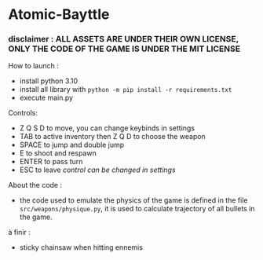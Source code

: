 # Atomic-Bayttle

### disclaimer : ALL ASSETS ARE UNDER THEIR OWN LICENSE, ONLY THE CODE OF THE GAME IS UNDER THE MIT LICENSE

How to launch :
- install python 3.10
- install all library with ``python -m pip install -r requirements.txt``
- execute main.py

Controls:
- Z Q S D to move, you can change keybinds in settings
- TAB to active inventory then Z Q D to choose the weapon
- SPACE to jump and double jump
- E to shoot and respawn
- ENTER to pass turn
- ESC to leave
  *control can be changed in settings*

About the code :
- the code used to emulate the physics of the game is defined in the file ``src/weapons/physique.py``, it is used to calculate trajectory of all bullets in the game.

à finir : 
- sticky chainsaw when hitting ennemis

